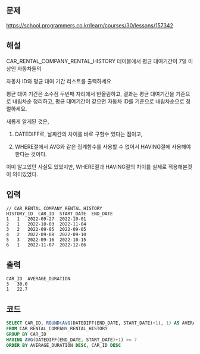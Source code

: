 ## 문제
https://school.programmers.co.kr/learn/courses/30/lessons/157342

## 해설
CAR_RENTAL_COMPANY_RENTAL_HISTORY 테이블에서 평균 대여기간이 7일 이상인 자동차들의

자동차 ID와 평균 대여 기간 리스트를 출력하세요

평균 대여 기간은 소수점 두번째 자리에서 반올림하고, 결과는 평균 대여기간을 기준으로 내림차순 정리하고, 평균 대여기간이 같으면 자동차 ID를 기준으로 내림차순으로 정렬하세요.

새롭게 알게된 것은, 

1. DATEDIFF로, 날짜간의 차이를 바로 구할수 있다는 점이고,

2. WHERE절에서 AVG와 같은 집계함수를 사용할 수 없어서 HAVING절에 사용해야한다는 것이다.

이미 알고있던 사실도 있었지만, WHERE절과 HAVING절의 차이를 실제로 적용해본것이 의미있었다.


## 입력
```
// CAR_RENTAL_COMPANY_RENTAL_HISTORY
HISTORY_ID	CAR_ID	START_DATE	END_DATE
1	1	2022-09-27	2022-10-01
2	1	2022-10-03	2022-11-04
3	2	2022-09-05	2022-09-05
4	2	2022-09-08	2022-09-10
5	3	2022-09-16	2022-10-15
6	1	2022-11-07	2022-12-06
```
## 출력
```
CAR_ID	AVERAGE_DURATION
3	30.0
1	22.7
```

## 코드

```sql
SELECT CAR_ID, ROUND(AVG(DATEDIFF(END_DATE, START_DATE)+1), 1) AS AVERAGE_DURATION
FROM CAR_RENTAL_COMPANY_RENTAL_HISTORY
GROUP BY CAR_ID
HAVING AVG(DATEDIFF(END_DATE, START_DATE)+1) >= 7
ORDER BY AVERAGE_DURATION DESC, CAR_ID DESC
```